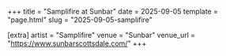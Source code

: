 +++
title = "Samplifire at Sunbar"
date = 2025-09-05
template = "page.html"
slug = "2025-09-05-samplifire"

[extra]
artist = "Samplifire"
venue = "Sunbar"
venue_url = "https://www.sunbarscottsdale.com/"
+++
